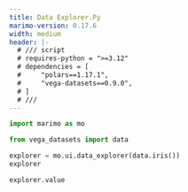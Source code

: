 ```yaml
---
title: Data Explorer.Py
marimo-version: 0.17.6
width: medium
header: |-
  # /// script
  # requires-python = ">=3.12"
  # dependencies = [
  #     "polars==1.17.1",
  #     "vega-datasets==0.9.0",
  # ]
  # ///
---
```


```python {.marimo}
import marimo as mo
```

```python {.marimo}
from vega_datasets import data
```

```python {.marimo}
explorer = mo.ui.data_explorer(data.iris())
explorer
```

```python {.marimo}
explorer.value
```